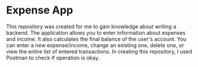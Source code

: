 # Expense App

This repository was created for me to gain knowledge about writing a backend. The application allows you to enter information about expenses and income. It also calculates the final balance of the user's account.
You can enter a new expense/income, change an existing one, delete one, or view the entire list of entered transactions.
In creating this repository, I used Postman to check if operation is okay.


